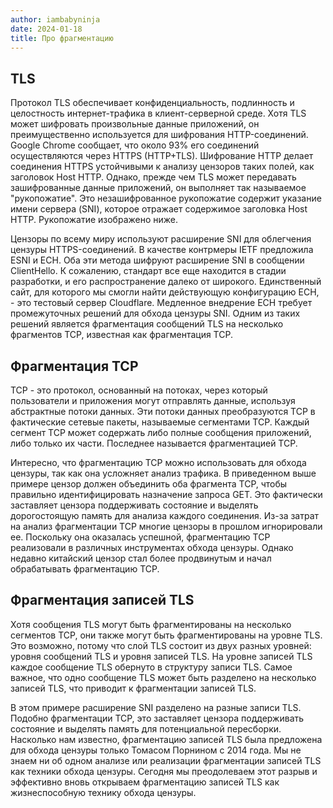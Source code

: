 ```yaml
---
author: iambabyninja
date: 2024-01-18
title: Про фрагментацию
---
```





## TLS 

Протокол TLS обеспечивает конфиденциальность, подлинность и целостность интернет-трафика в клиент-серверной среде. Хотя TLS может шифровать произвольные данные приложений, он преимущественно используется для шифрования HTTP-соединений. Google Chrome сообщает, что около 93% его соединений осуществляются через HTTPS (HTTP+TLS). Шифрование HTTP делает соединения HTTPS устойчивыми к анализу цензоров таких полей, как заголовок Host HTTP. Однако, прежде чем TLS может передавать зашифрованные данные приложений, он выполняет так называемое "рукопожатие". Это незашифрованное рукопожатие содержит указание имени сервера (SNI), которое отражает содержимое заголовка Host HTTP. Рукопожатие изображено ниже.

Цензоры по всему миру используют расширение SNI для облегчения цензуры HTTPS-соединений. В качестве контрмеры IETF предложила ESNI и ECH. Оба эти метода шифруют расширение SNI в сообщении ClientHello. К сожалению, стандарт все еще находится в стадии разработки, и его распространение далеко от широкого. Единственный сайт, для которого мы смогли найти действующую конфигурацию ECH, - это тестовый сервер Cloudflare. Медленное внедрение ECH требует промежуточных решений для обхода цензуры SNI. Одним из таких решений является фрагментация сообщений TLS на несколько фрагментов TCP, известная как фрагментация TCP.
## Фрагментация TCP

TCP - это протокол, основанный на потоках, через который пользователи и приложения могут отправлять данные, используя абстрактные потоки данных. Эти потоки данных преобразуются TCP в фактические сетевые пакеты, называемые сегментами TCP. Каждый сегмент TCP может содержать либо полные сообщения приложений, либо только их части. Последнее называется фрагментацией TCP.

Интересно, что фрагментацию TCP можно использовать для обхода цензуры, так как она усложняет анализ трафика. В приведенном выше примере цензор должен объединить оба фрагмента TCP, чтобы правильно идентифицировать назначение запроса GET. Это фактически заставляет цензора поддерживать состояние и выделять дорогостоящую память для анализа каждого соединения. Из-за затрат на анализ фрагментации TCP многие цензоры в прошлом игнорировали ее. Поскольку она оказалась успешной, фрагментацию TCP реализовали в различных инструментах обхода цензуры. Однако недавно китайский цензор стал более продвинутым и начал обрабатывать фрагментацию TCP.

## Фрагментация записей TLS

Хотя сообщения TLS могут быть фрагментированы на несколько сегментов TCP, они также могут быть фрагментированы на уровне TLS. Это возможно, потому что слой TLS состоит из двух разных уровней: уровня сообщений TLS и уровня записей TLS. На уровне записей TLS каждое сообщение TLS обернуто в структуру записи TLS. Самое важное, что одно сообщение TLS может быть разделено на несколько записей TLS, что приводит к фрагментации записей TLS.

В этом примере расширение SNI разделено на разные записи TLS. Подобно фрагментации TCP, это заставляет цензора поддерживать состояние и выделять память для потенциальной пересборки. Насколько нам известно, фрагментацию записей TLS была предложена для обхода цензуры только Томасом Порнином с 2014 года. Мы не знаем ни об одном анализе или реализации фрагментации записей TLS как техники обхода цензуры. Сегодня мы преодолеваем этот разрыв и эффективно вновь открываем фрагментацию записей TLS как жизнеспособную технику обхода цензуры.
